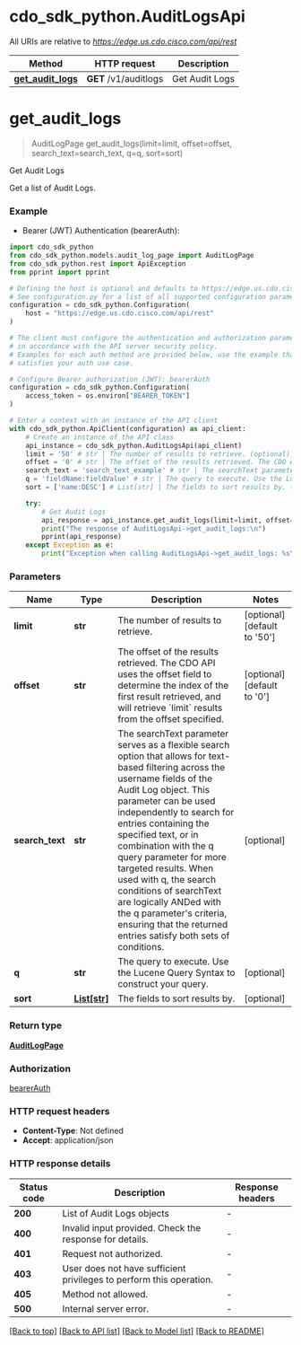 # cdo_sdk_python.AuditLogsApi

All URIs are relative to *https://edge.us.cdo.cisco.com/api/rest*

Method | HTTP request | Description
------------- | ------------- | -------------
[**get_audit_logs**](AuditLogsApi.md#get_audit_logs) | **GET** /v1/auditlogs | Get Audit Logs


# **get_audit_logs**
> AuditLogPage get_audit_logs(limit=limit, offset=offset, search_text=search_text, q=q, sort=sort)

Get Audit Logs

Get a list of Audit Logs.

### Example

* Bearer (JWT) Authentication (bearerAuth):

```python
import cdo_sdk_python
from cdo_sdk_python.models.audit_log_page import AuditLogPage
from cdo_sdk_python.rest import ApiException
from pprint import pprint

# Defining the host is optional and defaults to https://edge.us.cdo.cisco.com/api/rest
# See configuration.py for a list of all supported configuration parameters.
configuration = cdo_sdk_python.Configuration(
    host = "https://edge.us.cdo.cisco.com/api/rest"
)

# The client must configure the authentication and authorization parameters
# in accordance with the API server security policy.
# Examples for each auth method are provided below, use the example that
# satisfies your auth use case.

# Configure Bearer authorization (JWT): bearerAuth
configuration = cdo_sdk_python.Configuration(
    access_token = os.environ["BEARER_TOKEN"]
)

# Enter a context with an instance of the API client
with cdo_sdk_python.ApiClient(configuration) as api_client:
    # Create an instance of the API class
    api_instance = cdo_sdk_python.AuditLogsApi(api_client)
    limit = '50' # str | The number of results to retrieve. (optional) (default to '50')
    offset = '0' # str | The offset of the results retrieved. The CDO API uses the offset field to determine the index of the first result retrieved, and will retrieve `limit` results from the offset specified. (optional) (default to '0')
    search_text = 'search_text_example' # str | The searchText parameter serves as a flexible search option that allows for text-based filtering across the username fields of the Audit Log object. This parameter can be used independently to search for entries containing the specified text, or in combination with the q query parameter for more targeted results. When used with q, the search conditions of searchText are logically ANDed with the q parameter's criteria, ensuring that the returned entries satisfy both sets of conditions. (optional)
    q = 'fieldName:fieldValue' # str | The query to execute. Use the Lucene Query Syntax to construct your query. (optional)
    sort = ['name:DESC'] # List[str] | The fields to sort results by. (optional)

    try:
        # Get Audit Logs
        api_response = api_instance.get_audit_logs(limit=limit, offset=offset, search_text=search_text, q=q, sort=sort)
        print("The response of AuditLogsApi->get_audit_logs:\n")
        pprint(api_response)
    except Exception as e:
        print("Exception when calling AuditLogsApi->get_audit_logs: %s\n" % e)
```



### Parameters


Name | Type | Description  | Notes
------------- | ------------- | ------------- | -------------
 **limit** | **str**| The number of results to retrieve. | [optional] [default to &#39;50&#39;]
 **offset** | **str**| The offset of the results retrieved. The CDO API uses the offset field to determine the index of the first result retrieved, and will retrieve &#x60;limit&#x60; results from the offset specified. | [optional] [default to &#39;0&#39;]
 **search_text** | **str**| The searchText parameter serves as a flexible search option that allows for text-based filtering across the username fields of the Audit Log object. This parameter can be used independently to search for entries containing the specified text, or in combination with the q query parameter for more targeted results. When used with q, the search conditions of searchText are logically ANDed with the q parameter&#39;s criteria, ensuring that the returned entries satisfy both sets of conditions. | [optional] 
 **q** | **str**| The query to execute. Use the Lucene Query Syntax to construct your query. | [optional] 
 **sort** | [**List[str]**](str.md)| The fields to sort results by. | [optional] 

### Return type

[**AuditLogPage**](AuditLogPage.md)

### Authorization

[bearerAuth](../README.md#bearerAuth)

### HTTP request headers

 - **Content-Type**: Not defined
 - **Accept**: application/json

### HTTP response details

| Status code | Description | Response headers |
|-------------|-------------|------------------|
**200** | List of Audit Logs objects |  -  |
**400** | Invalid input provided. Check the response for details. |  -  |
**401** | Request not authorized. |  -  |
**403** | User does not have sufficient privileges to perform this operation. |  -  |
**405** | Method not allowed. |  -  |
**500** | Internal server error. |  -  |

[[Back to top]](#) [[Back to API list]](../README.md#documentation-for-api-endpoints) [[Back to Model list]](../README.md#documentation-for-models) [[Back to README]](../README.md)

